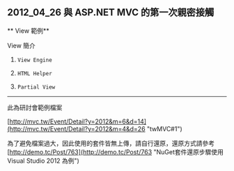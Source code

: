 ## 2012_04_26 與 ASP.NET MVC 的第一次親密接觸 ##

** View 範例**

View 簡介

1.     View Engine
1.     HTML Helper
1.     Partial View



----------


此為研討會範例檔案

[http://mvc.tw/Event/Detail?y=2012&m=6&d=14](http://mvc.tw/Event/Detail?y=2012&m=4&d=26 "twMVC#1")

為了避免檔案過大，因此使用的套件皆無上傳，請自行還原，還原方式請參考
[http://demo.tc/Post/763](http://demo.tc/Post/763 "NuGet套件還原步驟使用Visual Studio 2012 為例")